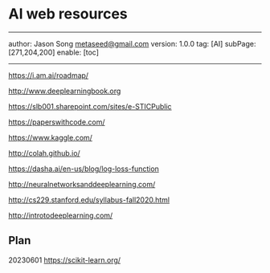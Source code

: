 # AI web resources
---
author: Jason Song <metaseed@gmail.com>
version: 1.0.0
tag: [AI]
subPage: [271,204,200]
enable: [toc]

---
https://i.am.ai/roadmap/

http://www.deeplearningbook.org

https://slb001.sharepoint.com/sites/e-STICPublic

https://paperswithcode.com/

https://www.kaggle.com/

http://colah.github.io/

https://dasha.ai/en-us/blog/log-loss-function

http://neuralnetworksanddeeplearning.com/

http://cs229.stanford.edu/syllabus-fall2020.html

http://introtodeeplearning.com/
## Plan

20230601
https://scikit-learn.org/
